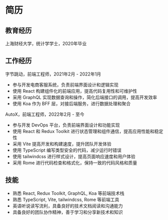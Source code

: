 # 简历

## 教育经历

上海财经大学，统计学学士，2020年毕业

## 工作经历

字节跳动，前端工程师，2021年2月 - 2022年1月

- 参与开发电商客服系统，负责前端界面设计和逻辑实现
- 使用 React 构建组件化的前端应用，提高代码复用性和可维护性
- 采用 GraphQL 实现数据查询和操作，简化后端接口的调用，提高开发效率
- 使用 Koa 作为 BFF 层，对接后端服务，进行数据处理和聚合

AutoX，前端工程师，2022年2月 - 至今

- 参与开发 DevOps 平台，负责前端界面设计和功能实现
- 使用 React 和 Redux Toolkit 进行状态管理和组件通信，提高应用性能和稳定性
- 采用 Vite 提高开发和构建速度，提升团队开发体验
- 使用 TypeScript 编写类型安全的代码，减少运行时错误
- 使用 tailwindcss 进行样式设计，提高页面响应速度和用户体验
- 采用 Rome 进行代码检查和格式化，保持一致的代码风格和质量

## 技能

- 熟悉 React, Redux Toolkit, GraphQL, Koa 等前端技术栈
- 熟悉 TypeScript, Vite, tailwindcss, Rome 等前端工具
- 英语听说读写流利，具备良好的技术文档阅读和沟通能力
- 具备良好的团队协作精神，善于学习和分享新技术和知识